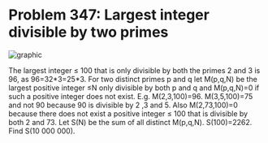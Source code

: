 # Problem 347: Largest integer divisible by two primes

![graphic](img347.gif)

The largest integer ≤ 100 that is only divisible by both the primes 2
and 3 is 96, as 96=32\*3=25\*3. For two distinct primes p and q let
M(p,q,N) be the largest positive integer ≤N only divisible by both p and
q and M(p,q,N)=0 if such a positive integer does not exist. E.g.
M(2,3,100)=96. M(3,5,100)=75 and not 90 because 90 is divisible by 2 ,3
and 5. Also M(2,73,100)=0 because there does not exist a positive
integer ≤ 100 that is divisible by both 2 and 73. Let S(N) be the sum of
all distinct M(p,q,N). S(100)=2262. Find S(10 000 000).